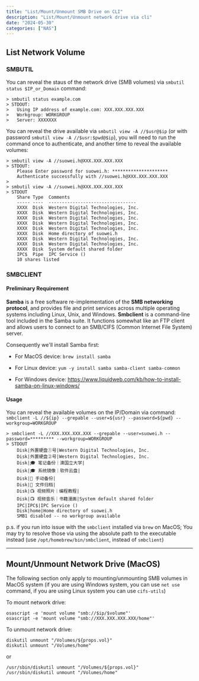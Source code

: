 ```yaml
---
title: "List/Mount/Unmount SMB Drive on CLI"
description: "List/Mount/Unmount network drive via cli"
date: "2024-05-30"
categories: ["NAS"]
---
```




## List Network Volume

### SMBUTIL

You can reveal the staus of the network drive (SMB volumes) via `smbutil status $IP_or_Domain` command:

```
> smbutil status example.com
> STDOUT:
>   Using IP address of example.com: XXX.XXX.XXX.XXX
>   Workgroup: WORKGROUP
>   Server: XXXXXXX
```

You can reveal the drive available via `smbutil view -A //$usr@$ip` (or with password `smbutil view -A //$usr:$pwd@$ip`), you will need to run the command once to authenticate, and another time to reveal the available volumes:

```
> smbutil view -A //suowei.h@XXX.XXX.XXX.XXX
> STDOUT:
    Please Enter password for suowei.h: *********************
    Authenticate successfully with //suowei.h@XXX.XXX.XXX.XXX
> 
> smbutil view -A //suowei.h@XXX.XXX.XXX.XXX
> STDOUT
    Share Type  Comments
    ----- ----  ---------------------------------
    XXXX  Disk  Western Digital Technologies, Inc.
    XXXX  Disk  Western Digital Technologies, Inc.
    XXXX  Disk  Western Digital Technologies, Inc.
    XXXX  Disk  Western Digital Technologies, Inc.
    XXXX  Disk  Western Digital Technologies, Inc.
    XXXX  Disk  Home directory of suowei.h
    XXXX  Disk  Western Digital Technologies, Inc.
    XXXX  Disk  Western Digital Technologies, Inc.
    XXXX  Disk  System default shared folder
    IPC$  Pipe  IPC Service ()
    10 shares listed
```

### SMBCLIENT

#### Preliminary Requirement
**Samba** is a free software re-implementation of the **SMB networking protocol**, and provides file and print services across multiple operating systems including Linux, Unix, and Windows. **Smbclient** is a command-line tool included in the Samba suite. It functions somewhat like an FTP client and allows users to connect to an SMB/CIFS (Common Internet File System) server. 

Consequently we'll install Samba first: 

- For MacOS device: `brew install samba`

- For Linux device: `yum -y install samba samba-client samba-common`

-   For Windows device: https://www.liquidweb.com/kb/how-to-install-samba-on-linux-windows/

#### Usage

You can reveal the available volumes on the IP/Domain via command: `smbclient -L //${ip} --grepable --user=${usr} --password=${pwd} --workgroup=WORKGROUP`

```
> smbclient -L //XXX.XXX.XXX.XXX --grepable --user=suowei.h --password=********* --workgroup=WORKGROUP
> STDOUT
    Disk|外置硬盘①号|Western Digital Technologies, Inc.
    Disk|外置硬盘②号|Western Digital Technologies, Inc.
    Disk|🎓 笔记备份｜澳国立大学|
    Disk|🎓 系统镜像｜软件云盘|
    Disk|📁 手动备份|
    Disk|📁 文件归档|
    Disk|📺 视频照片｜编程教程|
    Disk|📺 视频音乐｜书籍漫画|System default shared folder
    IPC|IPC$|IPC Service ()
    Disk|home|Home directory of suowei.h
    SMB1 disabled -- no workgroup available
```

p.s. if you run into issue with the `smbclient` installed via `brew` on MacOS; You may try to resolve those via using the absolute path to the executable instead (use `/opt/homebrew/bin/smbclient`, instead of `smbclient`)





---

## Mount/Unmount Network Drive (MacOS)

The following section only apply to mounting/unmounting SMB volumes in MacOS system (if you are using Windows system, you can use `net use` command, if you are using Linux system you can use `cifs-utils`) 

To mount network drive: 

```
osascript -e 'mount volume "smb://$ip/$volume"'
osascript -e 'mount volume "smb://XXX.XXX.XXX.XXX/home"'
```

To unmount network drive: 

```
diskutil unmount "/Volumes/${props.vol}"
diskutil unmount "/Volumes/home"
```

or 

```
/usr/sbin/diskutil unmount "/Volumes/${props.vol}"
/usr/sbin/diskutil unmount "/Volumes/home"
```





